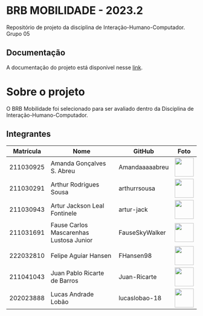
# BRB MOBILIDADE - 2023.2
Repositório de projeto da disciplina de Interação-Humano-Computador. Grupo 05

## Documentação
A documentação do projeto está disponivel nesse <a href="https://interacao-humano-computador.github.io/2023.2--BRB-Mobilidade/" target= "_blank">link</a>.

# Sobre o projeto
O BRB Mobilidade foi selecionado para ser avaliado dentro da Disciplina de Interação-Humano-Computador.

## Integrantes


| Matrícula | Nome                            | GitHub |                                                       Foto                                                       |
| :-------: | ------------------------------- | -------------- | :------------------------------------------------------------------------------------------------------------: |
| 211030925 | Amanda Gonçalves S. Abreu | Amandaaaaabreu |  [<img src="https://avatars.githubusercontent.com/u/103958998?v=4" width=50>](https://github.com/Amandaaaaabreu)  |
| 211030291 | Arthur Rodrigues Sousa  | arthurrsousa |  [<img src="https://avatars.githubusercontent.com/u/98758376?v=4" width=50>](https://github.com/arthurrsousa)  |
| 211030943 | Artur Jackson Leal Fontinele | artur-jack |   [<img src="https://avatars.githubusercontent.com/u/100738244?v=4" width=50>](https://github.com/artur-jack)   |
| 211031691 | Fause Carlos Mascarenhas Lustosa Junior | FauseSkyWalker |  [<img src="https://avatars.githubusercontent.com/u/90693864?v=4" width=50>](https://github.com/FauseSkyWalker)     |
| 222032810 | Felipe Aguiar Hansen | FHansen98 | [<img src="https://avatars.githubusercontent.com/u/101905345?v=4" width=50>](https://github.com/FHansen98) |
| 211041043 | Juan Pablo Ricarte de Barros | Juan-Ricarte |  [<img src="https://avatars.githubusercontent.com/u/96394878?s=400&u=27ff6b6723f8799ff7b1046f24cc352d02f378fe&v=4" width=50>](https://github.com/Juan-Ricarte)  |
| 202023888 | Lucas Andrade Lobão | lucaslobao-18 | [<img src= "https://avatars.githubusercontent.com/u/83256558?v=4" width=50>](https://github.com/lucaslobao-18)|
